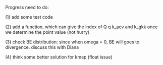 Progress need to do:

(1) add some test code

(2) add a function, which can give the index of Q q k_acv and k_gkk once we determine the point value
(not hurry)

(3) check BE distribution: since when omega = 0, BE will goes to divergence. discuss this with Diana

(4) think some better solution for kmap (float issue)
